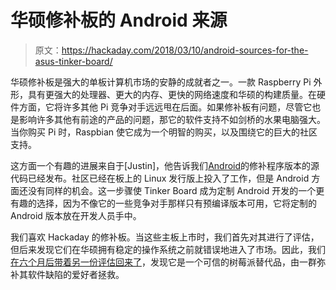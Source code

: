 # 华硕修补板的 Android 来源

> 原文：<https://hackaday.com/2018/03/10/android-sources-for-the-asus-tinker-board/>

华硕修补板是强大的单板计算机市场的安静的成就者之一。一款 Raspberry Pi 外形，具有更强大的处理器、更大的内存、更快的网络速度和华硕的构建质量。在硬件方面，它将许多其他 Pi 竞争对手远远甩在后面。如果修补板有问题，尽管它也是影响许多其他有前途的产品的问题，那它的软件支持不如剑桥的水果电脑强大。当你购买 Pi 时，Raspbian 使它成为一个明智的购买，以及围绕它的巨大的社区支持。

这方面一个有趣的进展来自于[Justin]，他告诉我们[Android](https://tinkerboarding.co.uk/forum/thread-745-post-5037.html#pid5037)的修补程序版本的源代码已经发布。社区已经在板上的 Linux 发行版上投入了工作，但是 Android 方面还没有同样的机会。这一步骤使 Tinker Board 成为定制 Android 开发的一个更有趣的选择，因为不像它的一些竞争对手那样只有预编译版本可用，它将定制的 Android 版本放在开发人员手中。

我们喜欢 Hackaday 的修补板。当这些主板上市时，我们首先对其进行了评估，但后来发现它们在华硕拥有稳定的操作系统之前就错误地进入了市场。因此，我们[在六个月后带着另一份评估回来了](https://hackaday.com/2017/09/26/return-to-the-asus-tinker-board-have-six-months-changed-anything/)，发现它是一个可信的树莓派替代品，由一群弥补其软件缺陷的爱好者拯救。